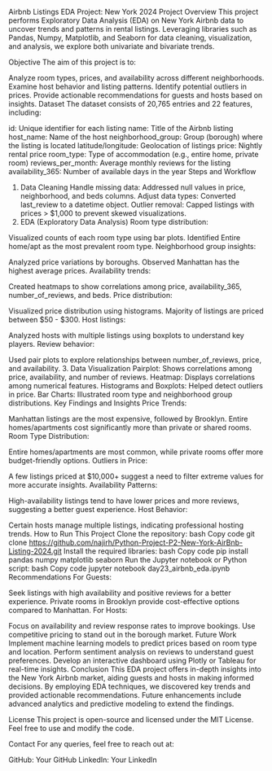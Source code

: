 Airbnb Listings EDA Project: New York 2024
Project Overview
This project performs Exploratory Data Analysis (EDA) on New York Airbnb data to uncover trends and patterns in rental listings. Leveraging libraries such as Pandas, Numpy, Matplotlib, and Seaborn for data cleaning, visualization, and analysis, we explore both univariate and bivariate trends.



Objective
The aim of this project is to:

Analyze room types, prices, and availability across different neighborhoods.
Examine host behavior and listing patterns.
Identify potential outliers in prices.
Provide actionable recommendations for guests and hosts based on insights.
Dataset
The dataset consists of 20,765 entries and 22 features, including:

id: Unique identifier for each listing
name: Title of the Airbnb listing
host_name: Name of the host
neighborhood_group: Group (borough) where the listing is located
latitude/longitude: Geolocation of listings
price: Nightly rental price
room_type: Type of accommodation (e.g., entire home, private room)
reviews_per_month: Average monthly reviews for the listing
availability_365: Number of available days in the year
Steps and Workflow
1. Data Cleaning
Handle missing data: Addressed null values in price, neighborhood, and beds columns.
Adjust data types: Converted last_review to a datetime object.
Outlier removal: Capped listings with prices > $1,000 to prevent skewed visualizations.
2. EDA (Exploratory Data Analysis)
Room type distribution:

Visualized counts of each room type using bar plots.
Identified Entire home/apt as the most prevalent room type.
Neighborhood group insights:

Analyzed price variations by boroughs.
Observed Manhattan has the highest average prices.
Availability trends:

Created heatmaps to show correlations among price, availability_365, number_of_reviews, and beds.
Price distribution:

Visualized price distribution using histograms.
Majority of listings are priced between $50 - $300.
Host listings:

Analyzed hosts with multiple listings using boxplots to understand key players.
Review behavior:

Used pair plots to explore relationships between number_of_reviews, price, and availability.
3. Data Visualization
Pairplot: Shows correlations among price, availability, and number of reviews.
Heatmap: Displays correlations among numerical features.
Histograms and Boxplots: Helped detect outliers in price.
Bar Charts: Illustrated room type and neighborhood group distributions.
Key Findings and Insights
Price Trends:

Manhattan listings are the most expensive, followed by Brooklyn.
Entire homes/apartments cost significantly more than private or shared rooms.
Room Type Distribution:

Entire homes/apartments are most common, while private rooms offer more budget-friendly options.
Outliers in Price:

A few listings priced at $10,000+ suggest a need to filter extreme values for more accurate insights.
Availability Patterns:

High-availability listings tend to have lower prices and more reviews, suggesting a better guest experience.
Host Behavior:

Certain hosts manage multiple listings, indicating professional hosting trends.
How to Run This Project
Clone the repository:
bash
Copy code
git clone https://github.com/najirh/Python-Project-P2-New-York-AirBnb-Listing-2024.git
Install the required libraries:
bash
Copy code
pip install pandas numpy matplotlib seaborn
Run the Jupyter notebook or Python script:
bash
Copy code
jupyter notebook day23_airbnb_eda.ipynb
Recommendations
For Guests:

Seek listings with high availability and positive reviews for a better experience.
Private rooms in Brooklyn provide cost-effective options compared to Manhattan.
For Hosts:

Focus on availability and review response rates to improve bookings.
Use competitive pricing to stand out in the borough market.
Future Work
Implement machine learning models to predict prices based on room type and location.
Perform sentiment analysis on reviews to understand guest preferences.
Develop an interactive dashboard using Plotly or Tableau for real-time insights.
Conclusion
This EDA project offers in-depth insights into the New York Airbnb market, aiding guests and hosts in making informed decisions. By employing EDA techniques, we discovered key trends and provided actionable recommendations. Future enhancements include advanced analytics and predictive modeling to extend the findings.

License
This project is open-source and licensed under the MIT License. Feel free to use and modify the code.

Contact
For any queries, feel free to reach out at:

GitHub: Your GitHub
LinkedIn: Your LinkedIn
